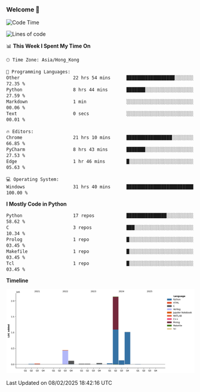 ### Welcome 👋

<!--START_SECTION:waka-->
![Code Time](http://img.shields.io/badge/Code%20Time-1%2C405%20hrs%2037%20mins-blue)

![Lines of code](https://img.shields.io/badge/From%20Hello%20World%20I%27ve%20Written-3.9%20million%20lines%20of%20code-blue)

📊 **This Week I Spent My Time On** 

```text
🕑︎ Time Zone: Asia/Hong_Kong

💬 Programming Languages: 
Other                    22 hrs 54 mins      ██████████████████░░░░░░░   72.35 % 
Python                   8 hrs 44 mins       ███████░░░░░░░░░░░░░░░░░░   27.59 % 
Markdown                 1 min               ░░░░░░░░░░░░░░░░░░░░░░░░░   00.06 % 
Text                     0 secs              ░░░░░░░░░░░░░░░░░░░░░░░░░   00.01 % 

🔥 Editors: 
Chrome                   21 hrs 10 mins      █████████████████░░░░░░░░   66.85 % 
PyCharm                  8 hrs 43 mins       ███████░░░░░░░░░░░░░░░░░░   27.53 % 
Edge                     1 hr 46 mins        █░░░░░░░░░░░░░░░░░░░░░░░░   05.63 % 

💻 Operating System: 
Windows                  31 hrs 40 mins      █████████████████████████   100.00 % 
```

**I Mostly Code in Python** 

```text
Python                   17 repos            ███████████████░░░░░░░░░░   58.62 % 
C                        3 repos             ███░░░░░░░░░░░░░░░░░░░░░░   10.34 % 
Prolog                   1 repo              █░░░░░░░░░░░░░░░░░░░░░░░░   03.45 % 
Makefile                 1 repo              █░░░░░░░░░░░░░░░░░░░░░░░░   03.45 % 
Tcl                      1 repo              █░░░░░░░░░░░░░░░░░░░░░░░░   03.45 % 
```



**Timeline**

![Lines of Code chart](https://raw.githubusercontent.com/xhj2501/xhj2501/main/assets/bar_graph.png)


 Last Updated on 08/02/2025 18:42:16 UTC
<!--END_SECTION:waka-->

